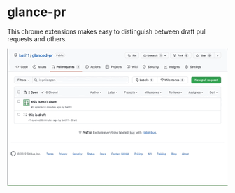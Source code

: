# glance-pr
This chrome extensions makes easy to distinguish between draft pull requests and others.

![demo](./demo.gif)

